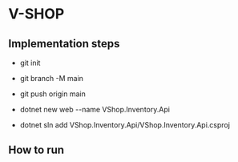 # V-SHOP

## Implementation steps

* git init
* git branch -M main
* git push origin main

* dotnet new web --name VShop.Inventory.Api
* dotnet sln add VShop.Inventory.Api/VShop.Inventory.Api.csproj

## How to run
